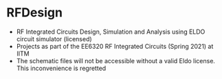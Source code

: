 # RFDesign
- RF Integrated Circuits Design, Simulation and Analysis using ELDO circuit simulator (licensed)
- Projects as part of the EE6320 RF Integrated Circuits (Spring 2021) at IITM
- The schematic files will not be accessible without a valid Eldo license. This inconvenience is regretted
